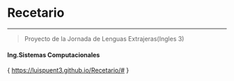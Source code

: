 # Recetario

---

> Proyecto de la Jornada de Lenguas Extrajeras(Ingles 3)
#### Ing.Sistemas Computacionales


{ https://luispuent3.github.io/Recetario/# }
